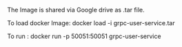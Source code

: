 The Image is shared via Google drive as .tar file.

To load docker Image: docker load -i grpc-user-service.tar

To run : docker run -p 50051:50051 grpc-user-service
